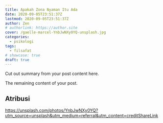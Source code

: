 ```yaml
---
title: Apakah Zona Nyaman Itu Ada
date: 2020-09-05T23:51:37Z
lastmod: 2020-09-05T23:51:37Z
author: Zen
# authorlink: https://author.site
cover: /gaelle-marcel-YnbJwNXy0YQ-unsplash.jpg
categories:
  - psikologi
tags:
  - filsafat
# showcase: true
draft: true
---
```


Cut out summary from your post content here.

<!--more-->

The remaining content of your post.

## Atribusi

<https://unsplash.com/photos/YnbJwNXy0YQ?utm_source=unsplash&utm_medium=referral&utm_content=creditShareLink>